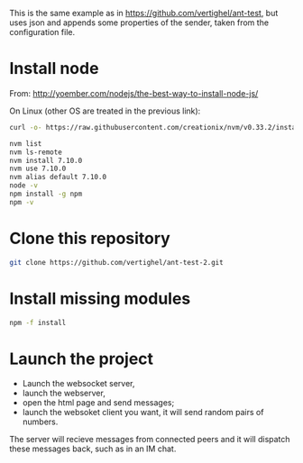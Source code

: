 This is the same example as in https://github.com/vertighel/ant-test, but uses json and appends some properties of the sender, taken from the configuration file.

# Install node

From:
http://yoember.com/nodejs/the-best-way-to-install-node-js/

On Linux (other OS are treated in the previous link):

```bash
curl -o- https://raw.githubusercontent.com/creationix/nvm/v0.33.2/install.sh | bash	

nvm list
nvm ls-remote
nvm install 7.10.0
nvm use 7.10.0
nvm alias default 7.10.0
node -v
npm install -g npm
npm -v

```

# Clone this repository

```bash
git clone https://github.com/vertighel/ant-test-2.git

```
# Install missing modules

```bash
npm -f install

```

# Launch the project

 - Launch the websocket server,
 - launch the webserver,
 - open the html page and send messages;
 - launch the websoket client you want, it will send random pairs of numbers.

The server will recieve messages from connected peers and it will dispatch these messages back, such as in an IM chat.
